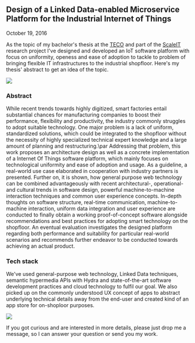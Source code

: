 ## Design of a Linked Data-enabled Microservice Platform for the Industrial Internet of Things
October 19, 2016

As the topic of my bachelor's thesis at the [TECO](http://teco.edu) and part of the [ScaleIT](https://scale-it.org) research project I've designed and developed an IoT software platform with focus on uniformity, openess and ease of adoption to tackle to problem of bringing flexible IT infrastructures to the industrial shopfloor.
Here's my thesis' abstract to get an idea of the topic.

![](assets/img/thesis_mockup.png)

### Abstract

While recent trends towards highly digitized, smart factories entail substantial chances for manufacturing companies to boost their performance, flexibility and productivity, the industry commonly struggles to adopt suitable technology. One major problem is a lack of uniform, standardized solutions, which could be integrated to the shopfloor without the necessity of highly specialized technical expert knowledge and a large amount of planning and restructuring.\par 
Addressing that problem, this work proposes an architecture design as well as a concrete implementation of a Internet Of Things software platform, which mainly focuses on technological uniformity and ease of adoption and usage. As a guideline, a real-world use case elaborated in cooperation with industry partners is presented. Further on, it is shown, how general purpose web technology can be combined advantageously with recent architectural-, operational- and cultural trends in software design, powerful machine-to-machine interaction techniques and common user experience concepts. In-depth thoughts on software structure, real-time communication, machine-to-machine interaction, uniform data integration and user experience are conducted to finally obtain a working proof-of-concept software alongside recommendations and best practices for adopting smart technology on the shopfloor. An eventual evaluation investigates the designed platform regarding both performance and suitability for particular real-world scenarios and recommends further endeavor to be conducted towards achieving an actual product. 

### Tech stack

We've used general-purpose web technology, Linked Data techniques, semantic hypermedia APIs with Hydra and state-of-the-art software development practices and cloud technology to fulfil our goal. We also picked up on the commonly understood UX concept of apps to abstract underlying technical details away from the end-user and created kind of an app store for on-shoploor purposes. 

![](assets/img/thesis_stack.png)

If you got curious and are interested in more details, please just drop me a message, so I can answer your question or send you my work.